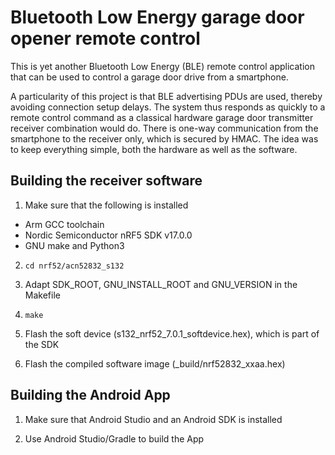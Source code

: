 # Bluetooth Low Energy garage door opener remote control

This is yet another Bluetooth Low Energy (BLE) remote control application that
can be used to control a garage door drive from a smartphone.

A particularity of this project is that BLE advertising PDUs are used,
thereby avoiding connection setup delays. The system thus responds as
quickly to a remote control command as a classical hardware garage door
transmitter receiver combination would do. There is one-way communication
from the smartphone to the receiver only, which is secured by HMAC. The idea
was to keep everything simple, both the hardware as well as the software.

## Building the receiver software

1. Make sure that the following is installed
  * Arm GCC toolchain
  * Nordic Semiconductor nRF5 SDK v17.0.0
  * GNU make and Python3

2. `cd nrf52/acn52832_s132`

3. Adapt SDK_ROOT, GNU_INSTALL_ROOT and GNU_VERSION in the Makefile

4. `make`

5. Flash the soft device (s132_nrf52_7.0.1_softdevice.hex), which is part of the SDK

6. Flash the compiled software image (_build/nrf52832_xxaa.hex)

## Building the Android App

1. Make sure that Android Studio and an Android SDK is installed

2. Use Android Studio/Gradle to build the App
